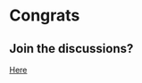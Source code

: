# Congrats

## Join the discussions?

[Here](https://github.com/Cyfrin/foundry-full-course-cu/discussions) 

